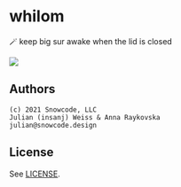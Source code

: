 # whilom
🪄 keep big sur awake when the lid is closed

![](https://user-images.githubusercontent.com/951011/91617807-d6e4ce80-e956-11ea-84f8-cbe9896925ad.png)

## Authors

```
(c) 2021 Snowcode, LLC
Julian (insanj) Weiss & Anna Raykovska
julian@snowcode.design
```

## License

See [LICENSE](LICENSE).
